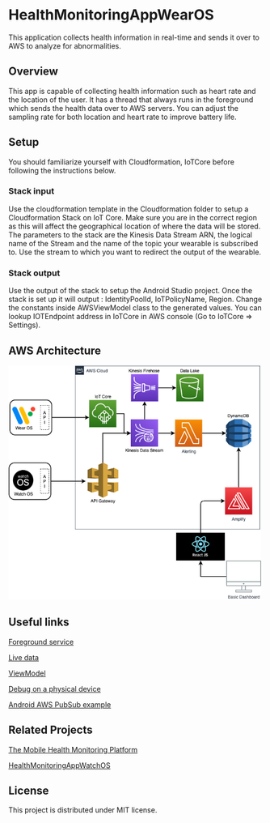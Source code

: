 # HealthMonitoringAppWearOS

This application collects health information in real-time and sends it over to AWS to analyze for abnormalities. 

## Overview 
This app is capable of collecting health information such as heart rate and the location of the user. It has a thread that always runs in the foreground which sends the health data over to AWS servers. You can adjust the sampling rate for both location and heart rate to improve battery life. 

## Setup

You should familiarize yourself with Cloudformation, IoTCore before following the instructions below.

### Stack input
Use the cloudformation template in the Cloudformation folder to setup a Cloudformation Stack on IoT Core. Make sure you are in the correct region as this will affect the geographical location of where the data will be stored. The parameters to the stack are the Kinesis Data Stream ARN, the logical name of the Stream and the name of the topic your wearable is subscribed to. Use the stream to which you want to redirect the output of the wearable. 

### Stack output
Use the output of the stack to setup the Android Studio project. Once the stack is set up it will output : IdentityPoolId, IoTPolicyName, Region. Change the constants inside AWSViewModel class to the generated values. You can lookup IOTEndpoint address in IoTCore in AWS console (Go to IoTCore => Settings). 

## AWS Architecture

<img src="./architecture.png"  width="500"/>

## Useful links

[Foreground service](https://developer.android.com/guide/components/foreground-services)

[Live data](https://developer.android.com/topic/libraries/architecture/livedata)

[ViewModel](https://developer.android.com/topic/libraries/architecture/viewmodel)

[Debug on a physical device](https://developer.android.com/training/wearables/apps/creating)

[Android AWS PubSub example](https://github.com/felipemeriga/aws-sdk-android-samples/tree/master/AndroidPubSub)


## Related Projects

[The Mobile Health Monitoring Platform](https://github.com/UBC-CIC/Mobile_Health_Monitoring_Platform)

[HealthMonitoringAppWatchOS](https://github.com/UBC-CIC/HealthMonitoringAppWatchOS)

## License
This project is distributed under MIT license. 

